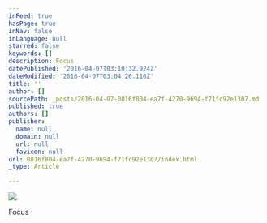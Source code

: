```yaml
---
inFeed: true
hasPage: true
inNav: false
inLanguage: null
starred: false
keywords: []
description: Focus
datePublished: '2016-04-07T03:10:32.924Z'
dateModified: '2016-04-07T03:04:26.116Z'
title: ''
author: []
sourcePath: _posts/2016-04-07-0816f804-ea7f-4270-9694-f71fc92e1307.md
published: true
authors: []
publisher:
  name: null
  domain: null
  url: null
  favicon: null
url: 0816f804-ea7f-4270-9694-f71fc92e1307/index.html
_type: Article

---
```

![](https://the-grid-user-content.s3-us-west-2.amazonaws.com/d905b1e6-2b47-4d56-bc7a-82728fb7fdfa.jpg)

Focus